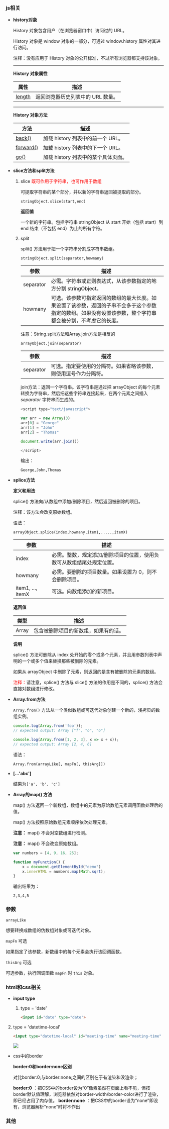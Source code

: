 ### js相关

- **history对象**
  
  History 对象包含用户（在浏览器窗口中）访问过的 URL。
  
  History 对象是 window 对象的一部分，可通过 window.history 属性对其进行访问。
  
  注释：没有应用于 History 对象的公开标准，不过所有浏览器都支持该对象。
  
  ---
  
  **History 对象属性**
  
  | 属性                                                              | 描述                  |
  | --------------------------------------------------------------- | ------------------- |
  | [length](https://www.w3school.com.cn/jsref/prop_his_length.asp) | 返回浏览器历史列表中的 URL 数量。 |
  
  ---
  
  **History 对象方法**
  
  | 方法                                                                 | 描述                      |
  | ------------------------------------------------------------------ | ----------------------- |
  | [back()](https://www.w3school.com.cn/jsref/met_his_back.asp)       | 加载 history 列表中的前一个 URL。 |
  | [forward()](https://www.w3school.com.cn/jsref/met_his_forward.asp) | 加载 history 列表中的下一个 URL。 |
  | [go()](https://www.w3school.com.cn/jsref/met_his_go.asp)           | 加载 history 列表中的某个具体页面。  |

- **slice方法和split方法**
  
  1. slice <span style="color:red">既可作用于字符串，也可作用于数组</span>
     
     可提取字符串的某个部分，并以新的字符串返回被提取的部分。
     
     `stringObject.slice(start,end)`
     
     **返回值**
     
     一个新的字符串。包括字符串 stringObject 从 start 开始（包括 start）到 end 结束（不包括 end）为止的所有字符。
  
  2. split
     
     split() 方法用于把一个字符串分割成字符串数组。
     
     `stringObject.split(separator,howmany)`
     
     | 参数        | 描述                                                                            |
     | --------- | ----------------------------------------------------------------------------- |
     | separator | 必需。字符串或正则表达式，从该参数指定的地方分割 stringObject。                                        |
     | howmany   | 可选。该参数可指定返回的数组的最大长度。如果设置了该参数，返回的子串不会多于这个参数指定的数组。如果没有设置该参数，整个字符串都会被分割，不考虑它的长度。 |
     
     注意：String.split方法和Array.join方法是相反的
     
     `arrayObject.join(separator)`
     
     | 参数        | 描述                               |
     | --------- | -------------------------------- |
     | separator | 可选。指定要使用的分隔符。如果省略该参数，则使用逗号作为分隔符。 |
     
     join方法：返回一个字符串。该字符串是通过把 arrayObject 的每个元素转换为字符串，然后把这些字符串连接起来，在两个元素之间插入 *separator* 字符串而生成的。
     
     ```javascript
     <script type="text/javascript">
     
     var arr = new Array(3)
     arr[0] = "George"
     arr[1] = "John"
     arr[2] = "Thomas"
     
     document.write(arr.join())
     
     </script>
     ```
     
     输出：
     
     `George,John,Thomas`

- **splice方法**
  
  **定义和用法**
  
  splice() 方法向/从数组中添加/删除项目，然后返回被删除的项目。
  
  注释：该方法会改变原始数组。
  
  语法：
  
  `arrayObject.splice(index,howmany,item1,.....,itemX)`
  
  | 参数                | 描述                                  |
  | ----------------- | ----------------------------------- |
  | index             | 必需。整数，规定添加/删除项目的位置，使用负数可从数组结尾处规定位置。 |
  | howmany           | 必需。要删除的项目数量。如果设置为 0，则不会删除项目。        |
  | item1, ..., itemX | 可选。向数组添加的新项目。                       |
  
  **返回值**
  
  | 类型    | 描述                 |
  | ----- | ------------------ |
  | Array | 包含被删除项目的新数组，如果有的话。 |
  
  **说明**
  
  splice() 方法可删除从 index 处开始的零个或多个元素，并且用参数列表中声明的一个或多个值来替换那些被删除的元素。
  
  如果从 arrayObject 中删除了元素，则返回的是含有被删除的元素的数组。
  
  
  
  <span style="color:red">注释：</span>请注意，splice() 方法与 slice() 方法的作用是不同的，splice() 方法会直接对数组进行修改。

- **Array.from方法**
  
  `Array.from()` 方法从一个类似数组或可迭代对象创建一个新的，浅拷贝的数组实例。
  
  ```javascript
  console.log(Array.from('foo'));
  // expected output: Array ["f", "o", "o"]
  
  console.log(Array.from([1, 2, 3], x => x + x));
  // expected output: Array [2, 4, 6]
  ```
  
  语法：
  
  `Array.from(arrayLike[, mapFn[, thisArg]])`

- **[...'abc']**
  
  结果为`['a', 'b', 'c']`

- **Array的map() 方法**
  
  map() 方法返回一个新数组，数组中的元素为原始数组元素调用函数处理后的值。
  
  map() 方法按照原始数组元素顺序依次处理元素。
  
  **注意：** map() 不会对空数组进行检测。
  
  **注意：** map() 不会改变原始数组。
  
  ```javascript
  var numbers = [4, 9, 16, 25];
  
  function myFunction() {
      x = document.getElementById("demo")
      x.innerHTML = numbers.map(Math.sqrt);
  }
  ```
  
  输出结果为：
  
  `2,3,4,5`

### 参数

  `arrayLike`

  想要转换成数组的伪数组对象或可迭代对象。

  `mapFn` 可选

  如果指定了该参数，新数组中的每个元素会执行该回调函数。

  `thisArg` 可选

  可选参数，执行回调函数 `mapFn` 时 `this` 对象。

### html和css相关

- **input type**
  
  1. type = 'date'
     
     ```html
     <input id="date" type="date">
     ```
2. type = 'datetime-local'
   
   ```html
   <input type="datetime-local" id="meeting-time" name="meeting-time" >
   ```
   
     ![ ](C:\Users\宋大帅\Pictures\qq截图\QQ截图20200202150107.png)
- css中的border
  
  **border:0和border:none区别**
  
  对比border:0;与border:none;之间的区别在于有渲染和没渲染；
  
  **border:0** ：把CSS中的border设为“0”像素虽然在页面上看不见，但按border默认值理解，浏览器依然对border-width/border-color进行了渲染，即已经占用了内存值。
  **border:none** ：把CSS中的border设为“none”即没有，浏览器解析“none”时将不作出

### 其他
